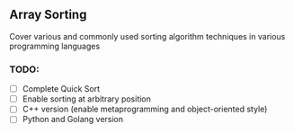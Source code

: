 ## Array Sorting ##
Cover various and commonly used sorting algorithm techniques in various programming languages

### TODO: ###
- [ ] Complete Quick Sort
- [ ] Enable sorting at arbitrary position
- [ ] C++ version (enable metaprogramming and object-oriented style)
- [ ] Python and Golang version
